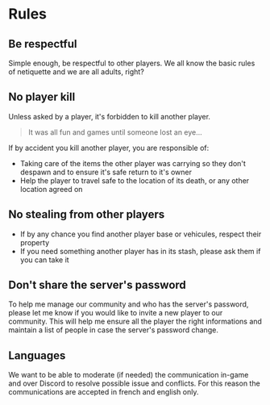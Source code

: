 # Rules

## Be respectful

Simple enough, be respectful to other players. We all know the basic rules of netiquette and we are all adults, right?

## No player kill

Unless asked by a player, it's forbidden to kill another player.

> It was all fun and games until someone lost an eye...

If by accident you kill another player, you are responsible of:
* Taking care of the items the other player was carrying so they don't despawn and to ensure it's safe return to it's owner
* Help the player to travel safe to the location of its death, or any other location agreed on

## No stealing from other players

* If by any chance you find another player base or vehicules, respect their property
* If you need something another player has in its stash, please ask them if you can take it

## Don't share the server's password

To help me manage our community and who has the server's password, please let me know if you would like to invite a new player to our community. This will help me ensure all the player the right informations and maintain a list of people in case the server's password change.

## Languages

We want to be able to moderate (if needed) the communication in-game and over Discord to resolve possible issue and conflicts. For this reason the communications are accepted in french and english only.
